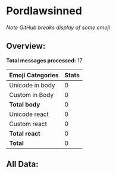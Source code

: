 # Pordlawsinned

*Note GitHub breaks display of some emoji*

## Overview:

**Total messages processed:** 17

Emoji Categories | Stats
-------|--------
Unicode in body | 0
Custom in Body | 0
**Total body** | 0
Unicode react | 0
Custom react | 0
**Total react** | 0
**Total** | 0

## All Data:

